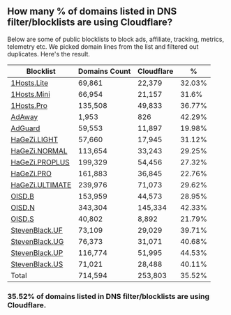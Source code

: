 ## How many % of domains listed in DNS filter/blocklists are using Cloudflare?


Below are some of public blocklists to block ads, affiliate, tracking, metrics, telemetry etc.
We picked domain lines from the list and filtered out duplicates.
Here's the result.


| Blocklist | Domains Count | Cloudflare | % |
| --- | --- | --- | --- |
| [1Hosts.Lite](https://raw.githubusercontent.com/badmojr/1Hosts/master/Lite/hosts.win) | 69,861 | 22,379 | 32.03% |
| [1Hosts.Mini](https://raw.githubusercontent.com/badmojr/1Hosts/master/mini/hosts.win) | 66,954 | 21,157 | 31.6% |
| [1Hosts.Pro](https://raw.githubusercontent.com/badmojr/1Hosts/master/Pro/hosts.win) | 135,508 | 49,833 | 36.77% |
| [AdAway](https://raw.githubusercontent.com/AdAway/adaway.github.io/master/hosts.txt) | 1,953 | 826 | 42.29% |
| [AdGuard](https://adguardteam.github.io/AdGuardSDNSFilter/Filters/filter.txt) | 59,553 | 11,897 | 19.98% |
| [HaGeZi.LIGHT](https://raw.githubusercontent.com/hagezi/dns-blocklists/main/hosts/light.txt) | 57,660 | 17,945 | 31.12% |
| [HaGeZi.NORMAL](https://raw.githubusercontent.com/hagezi/dns-blocklists/main/hosts/multi.txt) | 113,654 | 33,243 | 29.25% |
| [HaGeZi.PROPLUS](https://raw.githubusercontent.com/hagezi/dns-blocklists/main/hosts/pro.plus.txt) | 199,329 | 54,456 | 27.32% |
| [HaGeZi.PRO](https://raw.githubusercontent.com/hagezi/dns-blocklists/main/hosts/pro.txt) | 161,883 | 36,845 | 22.76% |
| [HaGeZi.ULTIMATE](https://raw.githubusercontent.com/hagezi/dns-blocklists/main/hosts/ultimate.txt) | 239,976 | 71,073 | 29.62% |
| [OISD.B](https://big.oisd.nl/dnsmasq) | 153,959 | 44,573 | 28.95% |
| [OISD.N](https://nsfw.oisd.nl/dnsmasq) | 343,304 | 145,334 | 42.33% |
| [OISD.S](https://small.oisd.nl/dnsmasq) | 40,802 | 8,892 | 21.79% |
| [StevenBlack.UF](https://raw.githubusercontent.com/StevenBlack/hosts/master/alternates/fakenews/hosts) | 73,109 | 29,029 | 39.71% |
| [StevenBlack.UG](https://raw.githubusercontent.com/StevenBlack/hosts/master/alternates/gambling/hosts) | 76,373 | 31,071 | 40.68% |
| [StevenBlack.UP](https://raw.githubusercontent.com/StevenBlack/hosts/master/alternates/porn/hosts) | 116,774 | 51,995 | 44.53% |
| [StevenBlack.US](https://raw.githubusercontent.com/StevenBlack/hosts/master/alternates/social/hosts) | 71,021 | 28,488 | 40.11% |
| Total | 714,594 | 253,803 | 35.52% |


### 35.52% of domains listed in DNS filter/blocklists are using Cloudflare.